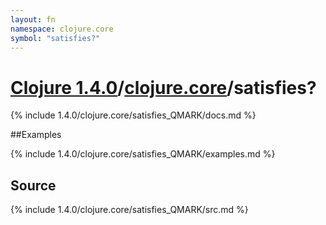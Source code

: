 ```yaml
---
layout: fn
namespace: clojure.core
symbol: "satisfies?"
---
```


# [Clojure 1.4.0](../../)/[clojure.core](../)/satisfies?

{% include 1.4.0/clojure.core/satisfies_QMARK/docs.md %}

##Examples

{% include 1.4.0/clojure.core/satisfies_QMARK/examples.md %}
## Source
{% include 1.4.0/clojure.core/satisfies_QMARK/src.md %}

